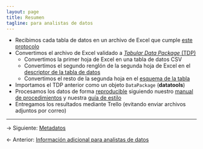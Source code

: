 ```yaml
---
layout: page
title: Resumen
tagline: para analistas de datos
---
```


- Recibimos cada tabla de datos en un archivo de Excel que cumple [este protocolo](../index.html)
- Convertimos el archivo de Excel validado a [_Tabular Data Package_ (TDP)](https://frictionlessdata.io/docs/tabular-data-package/)
    - Convertimos la primer hoja de Excel en una tabla de datos CSV
    - Convertimos el segundo renglón de la segunda hoja de Excel en el [descriptor de la tabla de datos](http://frictionlessdata.io/specs/tabular-data-resource/)
    - Convertimos el resto de la segunda hoja en el [esquema de la tabla](http://frictionlessdata.io/specs/table-schema/)
- Importamos el TDP anterior como un objeto `DataPackage` (**datatools**)
- Procesamos los datos de forma [reproducible](http://kbroman.org/steps2rr/) siguiendo nuestro [manual de procedimientos](https://bitbucket.org/IslasGECI/analisis/src/default/README.md) y nuestra [guía de estilo](https://islasgeci.github.io/ciencia_de_datos/guia_de_estilo.html)
- Entregamos los resultados mediante Trello (evitando enviar archivos adjuntos por correo)

---

&rarr; Siguiente: [Metadatos](metadatos.html)

&larr; Anterior: [Información adicional para analistas de datos](index.html)
